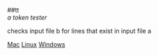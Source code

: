 ##tt  
*a token tester*

checks input file b for lines that exist in input file a

[Mac](https://github.vimeows.com/jason/tt/raw/master/builds/tt-darwin-amd64.gz)
[Linux](https://github.vimeows.com/jason/tt/raw/master/builds/tt-linux-amd64.gz)
[Windows](https://github.vimeows.com/jason/tt/raw/master/builds/tt-windows-amd64.gz)
